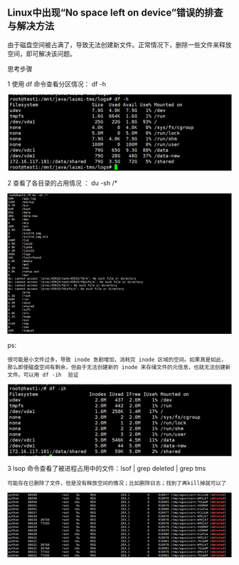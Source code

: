 ## Linux中出现“No space left on device”错误的排查与解决方法

由于磁盘空间被占满了，导致无法创建新文件。正常情况下，删除一些文件来释放空间，即可解决该问题。


思考步骤


1 使用 df 命令查看分区情况： df -h

![](image/2018-11-07-11-30-12.png)

2 查看了各目录的占用情况 ： du -sh /*

![](image/2018-11-07-11-35-12.png)

ps:

    很可能是小文件过多，导致 inode 急剧增加，消耗完 inode 区域的空间。如果真是如此，那么即使磁盘空间有剩余，但由于无法创建新的 inode 来存储文件的元信息，也就无法创建新文件。可以用 df -ih  验证

![](image/2018-11-07-11-40-51.png)

3  lsop 命令查看了被进程占用中的文件：lsof | grep deleted | grep tms

    可能存在已删除了文件，但是没有释放空间的情况；比如删除日志；找到了再kill掉就可以了
![](image/2018-11-07-11-40-04.png)
